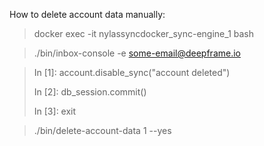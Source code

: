 How to delete account data manually:

> docker exec -it nylassyncdocker_sync-engine_1 bash

> ./bin/inbox-console -e some-email@deepframe.io

> In [1]: account.disable_sync("account deleted")
>
> In [2]: db_session.commit()
>
> In [3]: exit

> ./bin/delete-account-data 1 --yes
